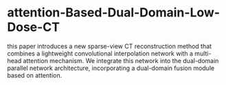 # attention-Based-Dual-Domain-Low-Dose-CT
this paper introduces a new sparse-view CT reconstruction method that combines a lightweight convolutional interpolation network with a multi-head attention mechanism. We integrate this network into the dual-domain parallel network architecture, incorporating a dual-domain fusion module based on attention.
